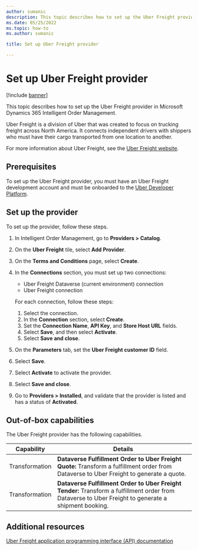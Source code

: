 ```yaml
---
author: sumanic
description: This topic describes how to set up the Uber Freight provider in Microsoft Dynamics 365 Intelligent Order Management.
ms.date: 05/25/2022
ms.topic: how-to
ms.author: sumanic

title: Set up Uber Freight provider

---
```


# Set up Uber Freight provider

[!include [banner](includes/banner.md)]

This topic describes how to set up the Uber Freight provider in Microsoft Dynamics 365 Intelligent Order Management.

Uber Freight is a division of Uber that was created to focus on trucking freight across North America. It connects independent drivers with shippers who must have their cargo transported from one location to another.

For more information about Uber Freight, see the [Uber Freight website](https://www.uber.com/us/en/freight/coronavirus/).

## Prerequisites 

To set up the Uber Freight provider, you must have an Uber Freight development account and must be onboarded to the [Uber Developer Platform](https://developer.uber.com/docs/freight/guides/authentication).

## Set up the provider

To set up the provider, follow these steps.

1. In Intelligent Order Management, go to **Providers \> Catalog**.
2. On the **Uber Freight** tile, select **Add Provider**.
3. On the **Terms and Conditions** page, select **Create**.
4. In the **Connections** section, you must set up two connections:

    - Uber Freight Dataverse (current environment) connection
    - Uber Freight connection

    For each connection, follow these steps:

    1. Select the connection.
    1. In the **Connection** section, select **Create**.
    1. Set the **Connection Name**, **API Key**, and **Store Host URL** fields.
    1. Select **Save**, and then select **Activate**.
    1. Select **Save and close**.

5. On the **Parameters** tab, set the **Uber Freight customer ID** field.
6. Select **Save**.
7. Select **Activate** to activate the provider.
8. Select **Save and close**.
9. Go to **Providers \> Installed**, and validate that the provider is listed and has a status of **Activated**.

## Out-of-box capabilities

The Uber Freight provider has the following capabilities.

| Capability | Details |
| ---------- | ------- |
| Transformation | **Dataverse Fulfillment Order to Uber Freight Quote:** Transform a fulfillment order from Dataverse to Uber Freight to generate a quote. |
| Transformation | **Dataverse Fulfillment Order to Uber Freight Tender:** Transform a fulfillment order from Dataverse to Uber Freight to generate a shipment booking. |

## Additional resources

[Uber Freight application programming interface (API) documentation](https://developer.uber.com/docs/freight/introduction)
